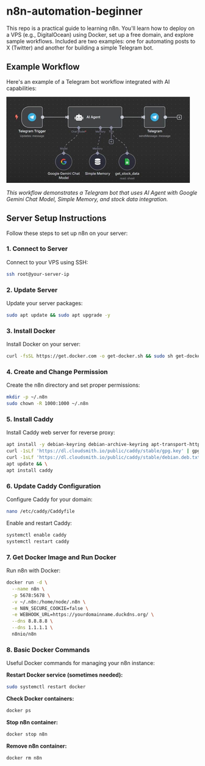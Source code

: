 # n8n-automation-beginner

This repo is a practical guide to learning n8n. You'll learn how to deploy on a VPS (e.g., DigitalOcean) using Docker, set up a free domain, and explore sample workflows. Included are two examples: one for automating posts to X (Twitter) and another for building a simple Telegram bot.

## Example Workflow

Here's an example of a Telegram bot workflow integrated with AI capabilities:

![n8n Telegram Bot Workflow](https://raw.githubusercontent.com/NormanSamsudin/n8n-automation-beginner/refs/heads/main/teegram_workflow.png)

*This workflow demonstrates a Telegram bot that uses AI Agent with Google Gemini Chat Model, Simple Memory, and stock data integration.*

## Server Setup Instructions

Follow these steps to set up n8n on your server:

### 1. Connect to Server

Connect to your VPS using SSH:

```bash
ssh root@your-server-ip
```

### 2. Update Server

Update your server packages:

```bash
sudo apt update && sudo apt upgrade -y
```

### 3. Install Docker

Install Docker on your server:

```bash
curl -fsSL https://get.docker.com -o get-docker.sh && sudo sh get-docker.sh
```

### 4. Create and Change Permission

Create the n8n directory and set proper permissions:

```bash
mkdir -p ~/.n8n
sudo chown -R 1000:1000 ~/.n8n
```

### 5. Install Caddy

Install Caddy web server for reverse proxy:

```bash
apt install -y debian-keyring debian-archive-keyring apt-transport-https curl && \
curl -1sLf 'https://dl.cloudsmith.io/public/caddy/stable/gpg.key' | gpg --dearmor -o /usr/share/keyrings/caddy-stable-archive-keyring.gpg && \
curl -1sLf 'https://dl.cloudsmith.io/public/caddy/stable/debian.deb.txt' | tee /etc/apt/sources.list.d/caddy-stable.list && \
apt update && \
apt install caddy
```

### 6. Update Caddy Configuration

Configure Caddy for your domain:

```bash
nano /etc/caddy/Caddyfile
```

Enable and restart Caddy:

```bash
systemctl enable caddy
systemctl restart caddy
```

### 7. Get Docker Image and Run Docker

Run n8n with Docker:

```bash
docker run -d \
  --name n8n \
  -p 5678:5678 \
  -v ~/.n8n:/home/node/.n8n \
  -e N8N_SECURE_COOKIE=false \
  -e WEBHOOK_URL=https://yourdomainname.duckdns.org/ \
  --dns 8.8.8.8 \
  --dns 1.1.1.1 \
  n8nio/n8n
```

### 8. Basic Docker Commands

Useful Docker commands for managing your n8n instance:

**Restart Docker service (sometimes needed):**

```bash
sudo systemctl restart docker
```

**Check Docker containers:**

```bash
docker ps
```

**Stop n8n container:**

```bash
docker stop n8n
```

**Remove n8n container:**

```bash
docker rm n8n
```